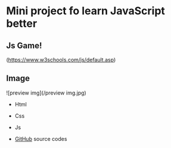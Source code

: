 # Mini project fo learn JavaScript better
##  **Js Game!**
(https://www.w3schools.com/js/default.asp)


## Image
![preview img](/preview img.jpg)

- Html
- Css
- Js

- [GitHub](https://github.com/Am98172/game-/tree/main) source codes
